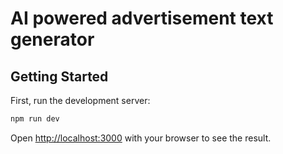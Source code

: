 # AI powered advertisement text generator

## Getting Started

First, run the development server:

```bash
npm run dev
```

Open [http://localhost:3000](http://localhost:3000) with your browser to see the result.
